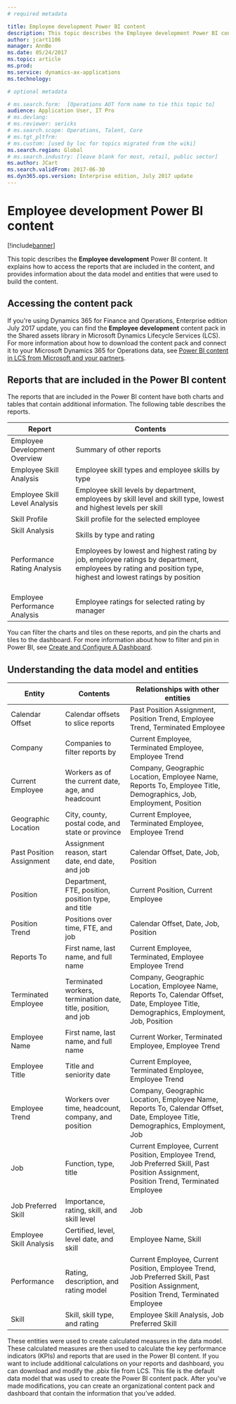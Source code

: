 ```yaml
---
# required metadata

title: Employee development Power BI content
description: This topic describes the Employee development Power BI content. It explains how to access the reports that are included , and provides information about the data model and entities that were used to build the content.
author: jcart1106 
manager: AnnBe
ms.date: 05/24/2017
ms.topic: article
ms.prod: 
ms.service: dynamics-ax-applications
ms.technology: 

# optional metadata

# ms.search.form:  [Operations AOT form name to tie this topic to]
audience: Application User, IT Pro
# ms.devlang: 
# ms.reviewer: sericks
# ms.search.scope: Operations, Talent, Core
# ms.tgt_pltfrm: 
# ms.custom: [used by loc for topics migrated from the wiki]
ms.search.region: Global
# ms.search.industry: [leave blank for most, retail, public sector]
ms.author: JCart
ms.search.validFrom: 2017-06-30 
ms.dyn365.ops.version: Enterprise edition, July 2017 update 
---
```


# Employee development Power BI content

[!include[banner](../includes/banner.md)]

This topic describes the **Employee development** Power BI content. It explains how to access the reports that are included in the content, and provides information about the data model and entities that were used to build the content.

Accessing the content pack
--------------------------

If you're using Dynamics 365 for Finance and Operations, Enterprise edition July 2017 update, you can find the **Employee development** content pack in the Shared assets library in Microsoft Dynamics Lifecycle Services (LCS). For more information about how to download the content pack and connect it to your Microsoft Dynamics 365 for Operations data, see [Power BI content in LCS from Microsoft and your partners](power-bi-content-microsoft-partners.md).

## Reports that are included in the Power BI content
The reports that are included in the Power BI content have both charts and tables that contain additional information. The following table describes the reports.


| Report                            | Contents                                               |
|-----------------------------------|--------------------------------------------------------|
| Employee Development Overview     | Summary of other reports |
| Employee Skill Analysis           | Employee skill types and employee skills by type                |
| Employee Skill Level Analysis     | Employee skill levels by department, employees by skill level and skill type, lowest and highest levels per skill                |
| Skill Profile                     | Skill profile for the selected employee                |
| Skill Analysis                    | Skills by type and rating                              |
| Performance Rating Analysis       | Employees by lowest and highest rating by job, employee ratings by department, employees by rating and position type, highest and lowest ratings by position                              |
| Employee Performance Analysis     | Employee ratings for selected rating by manager                             |

You can filter the charts and tiles on these reports, and pin the charts and tiles to the dashboard. For more information about how to filter and pin in Power BI, see [Create and Configure A Dashboard](https://powerbi.microsoft.com/en-us/guided-learning/powerbi-learning-4-2-create-configure-dashboards).

## Understanding the data model and entities
| Entity                            | Contents                                                                                                   | Relationships with other entities                                                                                                                                                                                                                                                                                                |
|-----------------------------------|------------------------------------------------------------------------------------------------------------|----------------------------------------------------------------------------------------------------------------------------------------------------------------------------------------------------------------------------------------------------------------------------------------------------------------------------------|
| Calendar Offset         | Calendar offsets to slice reports                                                                          | Past Position Assignment, Position Trend, Employee Trend, Terminated Employee 
| Company                | Companies to filter reports by                                                                             | Current Employee, Terminated Employee, Employee Trend                                                                                     | Current Position                | Positions as of the current date, full-time equivalent (FTE), open positions, and open-to-filled positions                                                                             | Job, Position                                     
| Current Employee          | Workers as of the current date, age, and headcount                                                         | Company, Geographic Location,  Employee Name, Reports To, Employee Title, Demographics, Job, Employment, Position                             | Date                   | Days, weeks, months, and years                                                                             | Past Position Assignment Position Trend Terminated Employee Employee Trend                                                               | Demographics           | Date of birth, gender, ethnic origin, and marital status                                                   | Current Employee, Terminated, Employee, Employee Trend                                                                                      | Employment             | Start date, end date, and transition date                                                                  | Current Employee, Terminated Employee, Employee Trend                                                                                                                                                                                                                                                       |
| Geographic Location     | City, county, postal code, and state or province                                                           | Current Employee, Terminated Employee, Employee Trend                                                                                      | Job                    | Function, type, and title                                                                                  | Current Position, Current Employee                                                                                                                                                                                                                                                                              |
| Past Position Assignment | Assignment reason, start date, end date, and job                                                           | Calendar Offset, Date, Job, Position                                                                                                                                                                                           
| Position               | Department, FTE, position, position type, and title                                                        | Current Position, Current Employee                                                                                                                                                                                                                                                                              |
| Position Trend          | Positions over time, FTE, and job                                                                          | Calendar Offset, Date, Job, Position                                                                                                                                                                                                                                                     |
| Reports To     | First name, last name, and full name                                                                       | Current Employee, Terminated, Employee Employee Trend                                                               
| Terminated Employee       | Terminated workers, termination date, title, position, and job                                             | Company, Geographic Location, Employee Name, Reports To, Calendar Offset, Date, Employee Title, Demographics, Employment, Job, Position  |
| Employee Name            | First name, last name, and full name                                                                       | Current Worker, Terminated Employee, Employee Trend                                                                                                                                                                                                                        |
| Employee Title           | Title and seniority date                                                                                   | Current Employee, Terminated Employee, Employee Trend                                                                                                                                                                                                                                                       |
| Employee Trend          | Workers over time, headcount, company, and position                                                        | Company, Geographic Location, Employee Name, Reports To, Calendar Offset, Date, Employee Title, Demographics, Employment, Job                 |
| Job          | Function, type, title                                                       | Current Employee, Current Position, Employee Trend,  Job Preferred Skill, Past Position Assignment, Position Trend,  Terminated Employee              |
| Job Preferred Skill          |   Importance, rating, skill, and skill level                                                     | Job                 |                                                                                                                         
| Employee Skill Analysis          |   Certified, level, level date, and skill                                                     | Employee Name, Skill                  |  
| Performance          | Rating, description, and rating model                                                       | Current Employee, Current Position, Employee Trend,  Job Preferred Skill, Past Position Assignment, Position Trend,  Terminated Employee              |
|  Skill          |   Skill, skill type, and rating                                                     | Employee Skill Analysis, Job Preferred Skill                  |                                                                                                                        


These entities were used to create calculated measures in the data model. These calculated measures are then used to calculate the key performance indicators (KPIs) and reports that are used in the Power BI content. If you want to include additional calculations on your reports and dashboard, you can download and modify the .pbix file from LCS. This file is the default data model that was used to create the Power BI content pack. After you've made modifications, you can create an organizational content pack and dashboard that contain the information that you’ve added.


